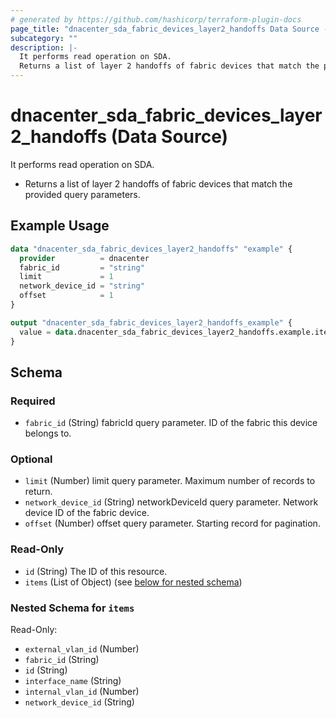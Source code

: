 ```yaml
---
# generated by https://github.com/hashicorp/terraform-plugin-docs
page_title: "dnacenter_sda_fabric_devices_layer2_handoffs Data Source - terraform-provider-dnacenter"
subcategory: ""
description: |-
  It performs read operation on SDA.
  Returns a list of layer 2 handoffs of fabric devices that match the provided query parameters.
---
```


# dnacenter_sda_fabric_devices_layer2_handoffs (Data Source)

It performs read operation on SDA.

- Returns a list of layer 2 handoffs of fabric devices that match the provided query parameters.

## Example Usage

```terraform
data "dnacenter_sda_fabric_devices_layer2_handoffs" "example" {
  provider          = dnacenter
  fabric_id         = "string"
  limit             = 1
  network_device_id = "string"
  offset            = 1
}

output "dnacenter_sda_fabric_devices_layer2_handoffs_example" {
  value = data.dnacenter_sda_fabric_devices_layer2_handoffs.example.items
}
```

<!-- schema generated by tfplugindocs -->
## Schema

### Required

- `fabric_id` (String) fabricId query parameter. ID of the fabric this device belongs to.

### Optional

- `limit` (Number) limit query parameter. Maximum number of records to return.
- `network_device_id` (String) networkDeviceId query parameter. Network device ID of the fabric device.
- `offset` (Number) offset query parameter. Starting record for pagination.

### Read-Only

- `id` (String) The ID of this resource.
- `items` (List of Object) (see [below for nested schema](#nestedatt--items))

<a id="nestedatt--items"></a>
### Nested Schema for `items`

Read-Only:

- `external_vlan_id` (Number)
- `fabric_id` (String)
- `id` (String)
- `interface_name` (String)
- `internal_vlan_id` (Number)
- `network_device_id` (String)
